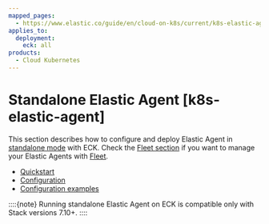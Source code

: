 ```yaml
---
mapped_pages:
  - https://www.elastic.co/guide/en/cloud-on-k8s/current/k8s-elastic-agent.html
applies_to:
  deployment:
    eck: all
products:
  - Cloud Kubernetes
---
```


# Standalone Elastic Agent [k8s-elastic-agent]

This section describes how to configure and deploy Elastic Agent in [standalone mode](/reference/fleet/install-standalone-elastic-agent.md) with ECK. Check the [Fleet section](fleet-managed-elastic-agent.md) if you want to manage your Elastic Agents with [Fleet](/reference/fleet/install-elastic-agents.md).

* [Quickstart](quickstart-standalone.md)
* [Configuration](configuration-standalone.md)
* [Configuration examples](configuration-examples-standalone.md)

::::{note}
Running standalone Elastic Agent on ECK is compatible only with Stack versions 7.10+.
::::





